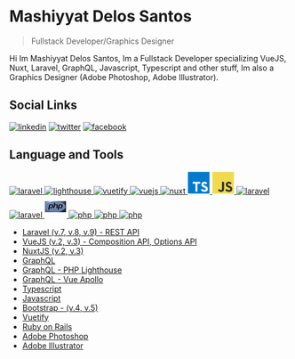 
# Mashiyyat Delos Santos
> Fullstack Developer/Graphics Designer


Hi Im Mashiyyat Delos Santos, Im a Fullstack Developer specializing VueJS, Nuxt, Laravel, GraphQL, Javascript, Typescript and other stuff, Im also a Graphics Designer (Adobe Photoshop, Adobe Illustrator).


## Social Links
[![linkedin](https://img.shields.io/badge/linkedin-0A66C2?style=for-the-badge&logo=linkedin&logoColor=white)](https://www.linkedin.com/in/mashiyyat-delos-santos-61264924a/)
[![twitter](https://img.shields.io/badge/twitter-1DA1F2?style=for-the-badge&logo=twitter&logoColor=white)](https://twitter.com/mashu_pikazo)
[![facebook](https://img.shields.io/badge/facebook-0A66C2?style=for-the-badge&logo=facebook&logoColor=white)](https://www.facebook.com/mashu.pikazo)



## Language and Tools

<p align="left">
 
<a href="https://laravel.com/" target="_blank"> <img src="https://laravel.com/img/logomark.min.svg" alt="laravel" width="40" height="40"/></a><a href="https://www.lighthouse-php.com/" target="_blank"> <img src="https://lighthouse-php.com/logo.svg" alt="lighthouse" width="40" height="40"/> </a><a href="https://vuetifyjs.com/en/" target="_blank"> <img src="https://bestofjs.org/logos/vuetify.svg" alt="vuetify" width="40" height="40"/> </a> <a href="https://www.mongodb.com/" target="_blank"></a><a href="https://vuejs.org/" target="_blank"> <img src="https://upload.wikimedia.org/wikipedia/commons/thumb/9/95/Vue.js_Logo_2.svg/512px-Vue.js_Logo_2.svg.png?20170919082558" alt="vuejs" width="40" height="40"/> </a><a href="https://www/nuxt.com/" target="_blank"> <img src="https://nuxt.com/assets/design-kit/logo/icon-green.svg" alt="nuxt" width="40" height="40"/></a><a href="https://www.typescriptlang.org/" target="_blank"> <img src="https://raw.githubusercontent.com/devicons/devicon/master/icons/typescript/typescript-original.svg" alt="typescript" width="40" height="40"/> </a><a href="https://developer.mozilla.org/en-US/docs/Web/JavaScript" target="_blank"> <img src="https://raw.githubusercontent.com/devicons/devicon/master/icons/javascript/javascript-original.svg" alt="javascript" width="40" height="40"/> </a>
 <a href="https://www.graphql.org/" target="_blank"> <img src="https://upload.wikimedia.org/wikipedia/commons/1/17/GraphQL_Logo.svg" alt="laravel" width="40" height="40"/> </a><a href="https://www.getbootstrap.com/" target="_blank"> <img src="https://getbootstrap.com/docs/5.2/assets/brand/bootstrap-logo-shadow.png" alt="laravel" width="40" height="40"/></a><a href="https://www.php.net" target="_blank"> <img src="https://raw.githubusercontent.com/devicons/devicon/master/icons/php/php-original.svg" alt="php" width="40" height="40"/></a><a href="https://guides.rubyonrails.org/" target="_blank"> <img src="https://upload.wikimedia.org/wikipedia/commons/7/73/Ruby_logo.svg" alt="php" width="40" height="40"/></a><a href="https://www.adobe.com/ph_en/products/photoshop.html" target="_blank"> <img src="https://www.adobe.com/content/dam/acom/one-console/icons_rebrand/ps_appicon.svg" alt="php" width="40" height="40"/></a><a href="https://www.adobe.com/ph_en/products/illustrator.htmlhtml" target="_blank"> <img src="https://www.adobe.com/content/dam/shared/images/product-icons/svg/illustrator.svg" alt="php" width="40" height="40"/></a>
 

</p>

 - [Laravel (v.7, v.8, v.9) - REST API](https://www.laravel.com/)
 - [VueJS (v.2, v.3) - Composition API, Options API](https://www.vuejs.org/)
 - [NuxtJS (v.2, v.3)](https://www.nuxtjs.org/)
 - [GraphQL](https://www.graphql.org/) 
 - [GraphQL - PHP Lighthouse](https://lighthouse-php.com/)
 - [GraphQL - Vue Apollo](https://v4.apollo.vuejs.org/)
 - [Typescript](https://www.typescriptlang.org/)
 - [Javascript](https://www.developer.mozilla.org/en-US/docs/Web/JavaScript)
 - [Bootstrap - (v.4, v.5)](https://www.getbootstrap.com/)
 - [Vuetify](https://next.vuetifyjs.com/en/) 
 - [Ruby on Rails](https://www.guides.rubyonrails.org/) 
 - [Adobe Photoshop](https://www.adobe.com/ph_en/products/photoshop.html) 
 - [Adobe Illustrator](https://www.adobe.com/ph_en/products/illustrator.html) 

